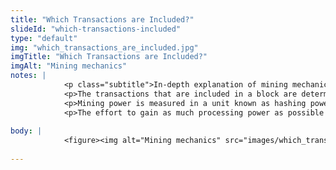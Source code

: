 ```yaml
--- 
title: "Which Transactions are Included?"
slideId: "which-transactions-included"
type: "default"
img: "which_transactions_are_included.jpg"
imgTitle: "Which Transactions are Included?"
imgAlt: "Mining mechanics"
notes: | 
            <p class="subtitle">In-depth explanation of mining mechanics and hashing power.</p>
            <p>The transactions that are included in a block are determined by the miner that wins the race. Competing miners may pick different valid transactions from the mempool. For example, let&apos;s say that the race has come down to two miners, one of which will win and write the next block. The transactions that the winning miner chooses from the mempool are added to the blockchain, while the losing miners transactions are sent back to the mempool to be picked by another miner. These transactions will most likely be mined eventually, even though they were not included in the first winner&apos;s block. The process repeats and miners try to compile a valid block while winning the mathematical race.</p>
            <p>Mining power is measured in a unit known as hashing power, and it comes from the processing units used by miners. Not every miner has the same amount of hashing power. Some entities have spent lots of money on miners in the hopes of generating an even greater return via block rewards. It is important to note that the miner with the highest hashing power does not always win the mathematical race. Think of it as a normal math problem presented to a classroom full of students. The ability of each student to solve this problem differs and the students that are better at solving math problems have a greater chance of solving a proposed problem. However, the student that is best at math isn&apos;t always going to be the first one to solve every problem. The students that are less good at math, or have less processing power, still have a chance to beat the best problem solver in the class.</p>
            <p>The effort to gain as much processing power as possible has made it difficult for the average person to compete against these miners with significant hashing power. This has led to the formation of mining pools, where individuals pool their hashing power together in the hopes of winning more block rewards and competing with larger mining operations. The reward distribution usually corresponds with the amount of hashing power provided to the pool.</p>
        
body: | 
            <figure><img alt="Mining mechanics" src="images/which_transactions_are_included.jpg" title="Which Transactions are Included?"></figure>
        
---
```

